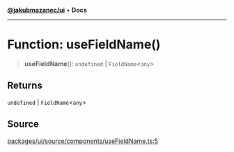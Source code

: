 [**@jakubmazanec/ui**](../README.md) • **Docs**

---

# Function: useFieldName()

> **useFieldName**(): `undefined` \| `FieldName`\<`any`\>

## Returns

`undefined` \| `FieldName`\<`any`\>

## Source

[packages/ui/source/components/useFieldName.ts:5](https://github.com/jakubmazanec/tools/blob/bb20df5276ddb119762948adc2cda520aef09f0f/packages/ui/source/components/useFieldName.ts#L5)
